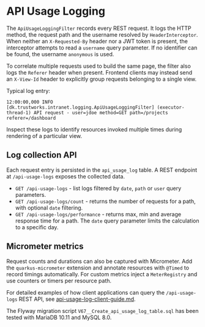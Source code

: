 # API Usage Logging

The `ApiUsageLoggingFilter` records every REST request. It logs the HTTP method, the request path and the username resolved by `HeaderInterceptor`.
When neither an `X-Requested-By` header nor a JWT token is present, the interceptor attempts to read a `username` query parameter. If no identifier can be found, the username `anonymous` is used.

To correlate multiple requests used to build the same page, the filter also logs the `Referer` header when present. Frontend clients may instead send an `X-View-Id` header to explicitly group requests belonging to a single view.

Typical log entry:

```
12:00:00,000 INFO  [dk.trustworks.intranet.logging.ApiUsageLoggingFilter] (executor-thread-1) API request - user=jdoe method=GET path=/projects referer=/dashboard
```

Inspect these logs to identify resources invoked multiple times during rendering of a particular view.

## Log collection API

Each request entry is persisted in the `api_usage_log` table. A REST endpoint at
`/api-usage-logs` exposes the collected data.

- `GET /api-usage-logs` - list logs filtered by `date`, `path` or `user` query
  parameters.
- `GET /api-usage-logs/count` - returns the number of requests for a path, with
  optional `date` filtering.
- `GET /api-usage-logs/performance` - returns max, min and average response time
  for a path. The `date` query parameter limits the calculation to a specific
  day.

## Micrometer metrics

Request counts and durations can also be captured with Micrometer. Add the
`quarkus-micrometer` extension and annotate resources with `@Timed` to record
timings automatically. For custom metrics inject a `MeterRegistry` and use
counters or timers per resource path.

For detailed examples of how client applications can query the `/api-usage-logs`
REST API, see [api-usage-log-client-guide.md](api-usage-log-client-guide.md).

The Flyway migration script `V67__Create_api_usage_log_table.sql` has been tested with MariaDB 10.11 and MySQL 8.0.
